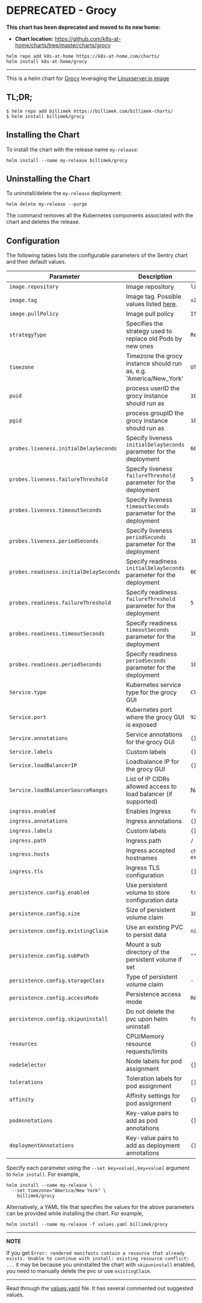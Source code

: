 # DEPRECATED - Grocy

**This chart has been deprecated and moved to its new home:**

- **Chart location:** https://github.com/k8s-at-home/charts/tree/master/charts/grocy

```console
helm repo add k8s-at-home https://k8s-at-home.com/charts/
helm install k8s-at-home/grocy
```

---

This is a helm chart for [Grocy](https://grocy.info/) leveraging the [Linuxserver.io image](https://hub.docker.com/r/linuxserver/grocy/)

## TL;DR;

```shell
$ helm repo add billimek https://billimek.com/billimek-charts/
$ helm install billimek/grocy
```

## Installing the Chart

To install the chart with the release name `my-release`:

```console
helm install --name my-release billimek/grocy
```

## Uninstalling the Chart

To uninstall/delete the `my-release` deployment:

```console
helm delete my-release --purge
```

The command removes all the Kubernetes components associated with the chart and deletes the release.

## Configuration

The following tables lists the configurable parameters of the Sentry chart and their default values.

| Parameter                  | Description                         | Default                                                 |
|----------------------------|-------------------------------------|---------------------------------------------------------|
| `image.repository`         | Image repository | `linuxserver/grocy` |
| `image.tag`                | Image tag. Possible values listed [here](https://hub.docker.com/r/linuxserver/grocy/tags/).| `v2.6.1-ls51`|
| `image.pullPolicy`         | Image pull policy | `IfNotPresent` |
| `strategyType`             | Specifies the strategy used to replace old Pods by new ones | `Recreate` |
| `timezone`                 | Timezone the grocy instance should run as, e.g. 'America/New_York' | `UTC` |
| `puid`                     | process userID the grocy instance should run as | `1000` |
| `pgid`                     | process groupID the grocy instance should run as | `1000` |
| `probes.liveness.initialDelaySeconds`  | Specify liveness `initialDelaySeconds` parameter for the deployment  | `60` |
| `probes.liveness.failureThreshold`     | Specify liveness `failureThreshold` parameter for the deployment     | `5`  |
| `probes.liveness.timeoutSeconds`       | Specify liveness `timeoutSeconds` parameter for the deployment       | `10` |
| `probes.liveness.periodSeconds`       | Specify liveness `periodSeconds` parameter for the deployment       | `10` |
| `probes.readiness.initialDelaySeconds` | Specify readiness `initialDelaySeconds` parameter for the deployment | `60` |
| `probes.readiness.failureThreshold`    | Specify readiness `failureThreshold` parameter for the deployment    | `5`  |
| `probes.readiness.timeoutSeconds`      | Specify readiness `timeoutSeconds` parameter for the deployment      | `10` |
| `probes.readiness.periodSeconds`      | Specify readiness `periodSeconds` parameter for the deployment      | `10` |
| `Service.type`          | Kubernetes service type for the grocy GUI | `ClusterIP` |
| `Service.port`          | Kubernetes port where the grocy GUI is exposed| `9283` |
| `Service.annotations`   | Service annotations for the grocy GUI | `{}` |
| `Service.labels`        | Custom labels | `{}` |
| `Service.loadBalancerIP` | Loadbalance IP for the grocy GUI | `{}` |
| `Service.loadBalancerSourceRanges` | List of IP CIDRs allowed access to load balancer (if supported)      | None
| `ingress.enabled`              | Enables Ingress | `false` |
| `ingress.annotations`          | Ingress annotations | `{}` |
| `ingress.labels`               | Custom labels                       | `{}`
| `ingress.path`                 | Ingress path | `/` |
| `ingress.hosts`                | Ingress accepted hostnames | `chart-example.local` |
| `ingress.tls`                  | Ingress TLS configuration | `[]` |
| `persistence.config.enabled`      | Use persistent volume to store configuration data | `true` |
| `persistence.config.size`         | Size of persistent volume claim | `1Gi` |
| `persistence.config.existingClaim`| Use an existing PVC to persist data | `nil` |
| `persistence.config.subPath`  | Mount a sub directory of the persistent volume if set | `""` |
| `persistence.config.storageClass` | Type of persistent volume claim | `-` |
| `persistence.config.accessMode`  | Persistence access mode | `ReadWriteOnce` |
| `persistence.config.skipuninstall`  | Do not delete the pvc upon helm uninstall | `false` |
| `resources`                | CPU/Memory resource requests/limits | `{}` |
| `nodeSelector`             | Node labels for pod assignment | `{}` |
| `tolerations`              | Toleration labels for pod assignment | `[]` |
| `affinity`                 | Affinity settings for pod assignment | `{}` |
| `podAnnotations`           | Key-value pairs to add as pod annotations  | `{}` |
| `deploymentAnnotations`    | Key-value pairs to add as deployment annotations  | `{}` |

Specify each parameter using the `--set key=value[,key=value]` argument to `helm install`. For example,

```console
helm install --name my-release \
  --set timezone="America/New York" \
    billimek/grocy
```

Alternatively, a YAML file that specifies the values for the above parameters can be provided while installing the chart. For example,

```console
helm install --name my-release -f values.yaml billimek/grocy
```

---
**NOTE**

If you get `Error: rendered manifests contain a resource that already exists. Unable to continue with install: existing resource conflict: ...` it may be because you uninstalled the chart with `skipuninstall` enabled, you need to manually delete the pvc or use `existingClaim`.

---

Read through the [values.yaml](https://github.com/billimek/billimek-charts/blob/master/charts/grocy/values.yaml) file. It has several commented out suggested values.
